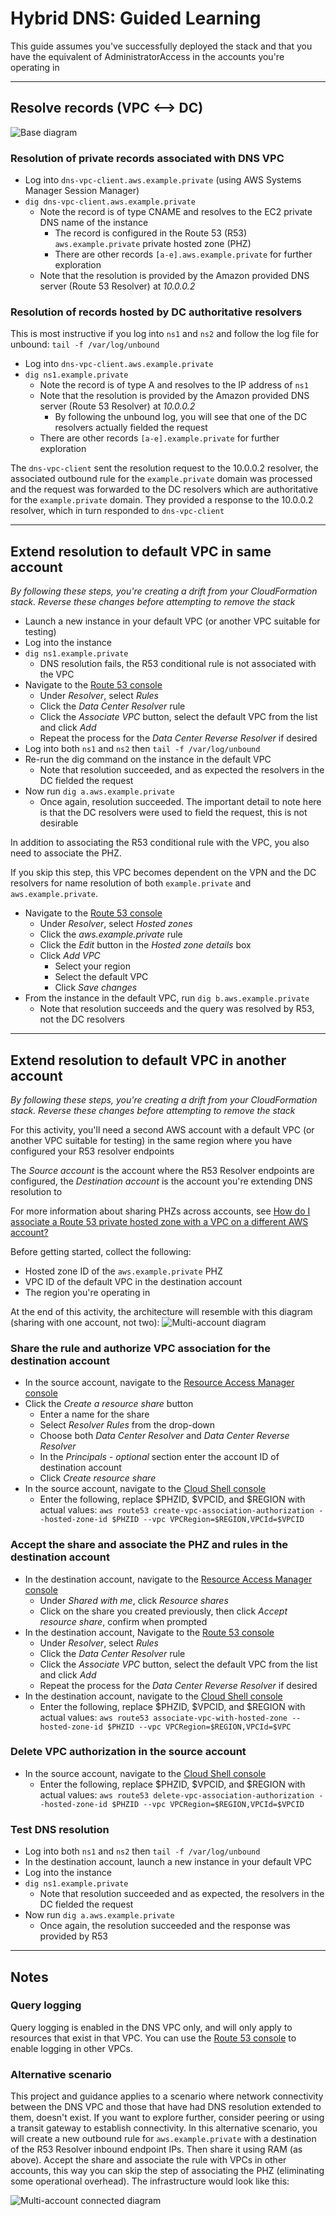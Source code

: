 # Hybrid DNS: Guided Learning

This guide assumes you've successfully deployed the stack and that you have the equivalent of AdministratorAccess in the accounts you're operating in

---

## Resolve records (VPC <--> DC)

![Base diagram](images/hybrid-dns-base.png)

### Resolution of private records associated with DNS VPC

* Log into `dns-vpc-client.aws.example.private` (using AWS Systems Manager Session Manager)
* `dig dns-vpc-client.aws.example.private`
  * Note the record is of type CNAME and resolves to the EC2 private DNS name of the instance
    * The record is configured in the Route 53 (R53) `aws.example.private` private hosted zone (PHZ)
    * There are other records `[a-e].aws.example.private` for further exploration
  * Note that the resolution is provided by the Amazon provided DNS server (Route 53 Resolver) at *10.0.0.2*

### Resolution of records hosted by DC authoritative resolvers

This is most instructive if you log into `ns1` and `ns2` and follow the log file for unbound: `tail -f /var/log/unbound`

* Log into `dns-vpc-client.aws.example.private`
* `dig ns1.example.private`
  * Note the record is of type A and resolves to the IP address of `ns1`
  * Note that the resolution is provided by the Amazon provided DNS server (Route 53 Resolver) at *10.0.0.2*
    * By following the unbound log, you will see that one of the DC resolvers actually fielded the request
  * There are other records `[a-e].example.private` for further exploration

The `dns-vpc-client` sent the resolution request to the 10.0.0.2 resolver, the associated outbound rule for the `example.private` domain was processed and the request was forwarded to the DC resolvers which are authoritative for the `example.private` domain.  They provided a response to the 10.0.0.2 resolver, which in turn responded to `dns-vpc-client`

---

## Extend resolution to default VPC in same account

*By following these steps, you're creating a drift from your CloudFormation stack.  Reverse these changes before attempting to remove the stack*

* Launch a new instance in your default VPC (or another VPC suitable for testing)
* Log into the instance
* `dig ns1.example.private`
  * DNS resolution fails, the R53 conditional rule is not associated with the VPC
* Navigate to the [Route 53 console](https://console.aws.amazon.com/route53/)
  * Under *Resolver*, select *Rules*
  * Click the *Data Center Resolver* rule
  * Click the *Associate VPC* button, select the default VPC from the list and click *Add*
  * Repeat the process for the *Data Center Reverse Resolver* if desired
* Log into both `ns1` and `ns2` then `tail -f /var/log/unbound`
* Re-run the dig command on the instance in the default VPC
  * Note that resolution succeeded, and as expected the resolvers in the DC fielded the request
* Now run `dig a.aws.example.private`
  * Once again, resolution succeeded.  The important detail to note here is that the DC resolvers were used to field the request, this is not desirable

In addition to associating the R53 conditional rule with the VPC, you also need to associate the PHZ.  

If you skip this step, this VPC becomes dependent on the VPN and the DC resolvers for name resolution of both `example.private` and `aws.example.private`. 

* Navigate to the [Route 53 console](https://console.aws.amazon.com/route53/)
  * Under *Resolver*, select *Hosted zones*
  * Click the *aws.example.private* rule
  * Click the *Edit* button in the *Hosted zone details* box
  * Click *Add VPC*
    * Select your region
    * Select the default VPC
    * Click *Save changes*
* From the instance in the default VPC, run `dig b.aws.example.private`
  * Note that resolution succeeds and the query was resolved by R53, not the DC resolvers

---

## Extend resolution to default VPC in another account

*By following these steps, you're creating a drift from your CloudFormation stack.  Reverse these changes before attempting to remove the stack*

For this activity, you'll need a second AWS account with a default VPC (or another VPC suitable for testing) in the same region where you have configured your R53 resolver endpoints

The *Source account* is the account where the R53 Resolver endpoints are configured, the *Destination account* is the account you're extending DNS resolution to

For more information about sharing PHZs across accounts, see [How do I associate a Route 53 private hosted zone with a VPC on a different AWS account?](https://aws.amazon.com/premiumsupport/knowledge-center/private-hosted-zone-different-account/)

Before getting started, collect the following:

* Hosted zone ID of the `aws.example.private` PHZ
* VPC ID of the default VPC in the destination account
* The region you're operating in

At the end of this activity, the architecture will resemble with this diagram (sharing with one account, not two):
![Multi-account diagram](images/hybrid-dns-multi-account.png)

### Share the rule and authorize VPC association for the destination account

* In the source account, navigate to the [Resource Access Manager console](https://console.aws.amazon.com/ram/)
* Click the *Create a resource share* button
  * Enter a name for the share
  * Select *Resolver Rules* from the drop-down
  * Choose both *Data Center Resolver* and *Data Center Reverse Resolver*
  * In the *Principals - optional* section enter the account ID of destination account
  * Click *Create resource share*
* In the source account, navigate to the [Cloud Shell console](https://console.aws.amazon.com/cloudshell/)
  * Enter the following, replace $PHZID, $VPCID, and $REGION with actual values: `aws route53 create-vpc-association-authorization --hosted-zone-id $PHZID --vpc VPCRegion=$REGION,VPCId=$VPCID`

### Accept the share and associate the PHZ and rules in the destination account

* In the destination account, navigate to the [Resource Access Manager console](https://console.aws.amazon.com/ram/)
  * Under *Shared with me*, click *Resource shares*
  * Click on the share you created previously, then click *Accept resource share*, confirm when prompted
* In the destination account, Navigate to the [Route 53 console](https://console.aws.amazon.com/route53/)
  * Under *Resolver*, select *Rules*
  * Click the *Data Center Resolver* rule
  * Click the *Associate VPC* button, select the default VPC from the list and click *Add*
  * Repeat the process for the *Data Center Reverse Resolver* if desired
* In the destination account, navigate to the [Cloud Shell console](https://console.aws.amazon.com/cloudshell/)
  * Enter the following, replace $PHZID, $VPCID, and $REGION with actual values: `aws route53 associate-vpc-with-hosted-zone --hosted-zone-id $PHZID --vpc VPCRegion=$REGION,VPCId=$VPC`

### Delete VPC authorization in the source account

* In the source account, navigate to the [Cloud Shell console](https://console.aws.amazon.com/cloudshell/)
  * Enter the following, replace $PHZID, $VPCID, and $REGION with actual values: `aws route53 delete-vpc-association-authorization --hosted-zone-id $PHZID --vpc VPCRegion=$REGION,VPCId=$VPCID`

### Test DNS resolution

* Log into both `ns1` and `ns2` then `tail -f /var/log/unbound`
* In the destination account, launch a new instance in your default VPC
* Log into the instance
* `dig ns1.example.private`
  * Note that resolution succeeded and as expected, the resolvers in the DC fielded the request
* Now run `dig a.aws.example.private`
  * Once again, the resolution succeeded and the response was provided by R53

---

## Notes

### Query logging

Query logging is enabled in the DNS VPC only, and will only apply to resources that exist in that VPC.  You can use the [Route 53 console](https://console.aws.amazon.com/route53/) to enable logging in other VPCs.

### Alternative scenario

This project and guidance applies to a scenario where network connectivity between the DNS VPC and those that have had DNS resolution extended to them, doesn't exist.  If you want to explore further, consider peering or using a transit gateway to establish connectivity.  In this alternative scenario, you will create a new outbound rule for `aws.example.private` with a destination of the R53 Resolver inbound endpoint IPs.  Then share it using RAM (as above).  Accept the share and associate the rule with VPCs in other accounts, this way you can skip the step of associating the PHZ (eliminating some operational overhead).  The infrastructure would look like this:

![Multi-account connected diagram](images/hybrid-dns-multi-account-connected.png)